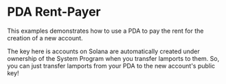 # PDA Rent-Payer

This examples demonstrates how to use a PDA to pay the rent for the creation of a new account.   
   
The key here is accounts on Solana are automatically created under ownership of the System Program when you transfer lamports to them. So, you can just transfer lamports from your PDA to the new account's public key!